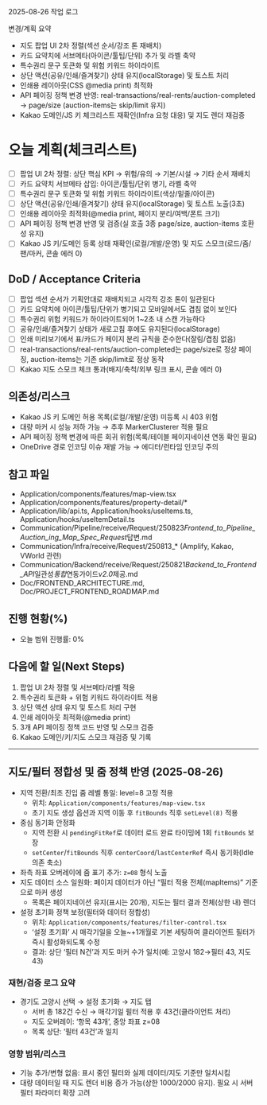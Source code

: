 2025-08-26 작업 로그

변경/계획 요약

- 지도 팝업 UI 2차 정렬(섹션 순서/강조 톤 재배치)
- 카드 요약치에 서브메타(아이콘/툴팁/단위) 추가 및 라벨 축약
- 특수권리 문구 토큰화 및 위험 키워드 하이라이트
- 상단 액션(공유/인쇄/즐겨찾기) 상태 유지(localStorage) 및 토스트 처리
- 인쇄용 레이아웃(CSS @media print) 최적화
- API 페이징 정책 변경 반영: real-transactions/real-rents/auction-completed → page/size (auction-items는 skip/limit 유지)
- Kakao 도메인/JS 키 체크리스트 재확인(Infra 요청 대응) 및 지도 렌더 재검증

# 오늘 계획(체크리스트)

- [ ] 팝업 UI 2차 정렬: 상단 핵심 KPI → 위험/유의 → 기본/시설 → 기타 순서 재배치
- [ ] 카드 요약치 서브메타 삽입: 아이콘/툴팁/단위 병기, 라벨 축약
- [ ] 특수권리 문구 토큰화 및 위험 키워드 하이라이트(색상/밑줄/아이콘)
- [ ] 상단 액션(공유/인쇄/즐겨찾기) 상태 유지(localStorage) 및 토스트 노출(3초)
- [ ] 인쇄용 레이아웃 최적화(@media print, 페이지 분리/여백/폰트 크기)
- [ ] API 페이징 정책 변경 반영 및 검증(실 호출 3종 page/size, auction-items 호환성 유지)
- [ ] Kakao JS 키/도메인 등록 상태 재확인(로컬/개발/운영) 및 지도 스모크(로드/줌/팬/마커, 콘솔 에러 0)

## DoD / Acceptance Criteria

- [ ] 팝업 섹션 순서가 기획안대로 재배치되고 시각적 강조 톤이 일관된다
- [ ] 카드 요약치에 아이콘/툴팁/단위가 병기되고 모바일에서도 겹침 없이 보인다
- [ ] 특수권리 위험 키워드가 하이라이트되어 1~2초 내 스캔 가능하다
- [ ] 공유/인쇄/즐겨찾기 상태가 새로고침 후에도 유지된다(localStorage)
- [ ] 인쇄 미리보기에서 표/카드가 페이지 분리 규칙을 준수한다(잘림/겹침 없음)
- [ ] real-transactions/real-rents/auction-completed는 page/size로 정상 페이징, auction-items는 기존 skip/limit로 정상 동작
- [ ] Kakao 지도 스모크 체크 통과(배지/축척/외부 링크 표시, 콘솔 에러 0)

## 의존성/리스크

- Kakao JS 키 도메인 허용 목록(로컬/개발/운영) 미등록 시 403 위험
- 대량 마커 시 성능 저하 가능 → 추후 MarkerClusterer 적용 필요
- API 페이징 정책 변경에 따른 회귀 위험(목록/테이블 페이지네이션 연동 확인 필요)
- OneDrive 경로 인코딩 이슈 재발 가능 → 에디터/런타임 인코딩 주의

## 참고 파일

- Application/components/features/map-view.tsx
- Application/components/features/property-detail/\*
- Application/lib/api.ts, Application/hooks/useItems.ts, Application/hooks/useItemDetail.ts
- Communication/Pipeline/receive/Request/250823*Frontend_to_Pipeline_Auction_ing_Map_Spec_Request*답변.md
- Communication/Infra/receive/Request/250813\_\* (Amplify, Kakao, VWorld 관련)
- Communication/Backend/receive/Request/250821*Backend_to_Frontend_API*일관성*통합*연동가이드*v2.0*제공.md
- Doc/FRONTEND_ARCHITECTURE.md, Doc/PROJECT_FRONTEND_ROADMAP.md

## 진행 현황(%)

- 오늘 범위 진행률: 0%

## 다음에 할 일(Next Steps)

1. 팝업 UI 2차 정렬 및 서브메타/라벨 적용
2. 특수권리 토큰화 + 위험 키워드 하이라이트 적용
3. 상단 액션 상태 유지 및 토스트 처리 구현
4. 인쇄 레이아웃 최적화(@media print)
5. 3개 API 페이징 정책 코드 반영 및 스모크 검증
6. Kakao 도메인/키/지도 스모크 재검증 및 기록

---

## 지도/필터 정합성 및 줌 정책 반영 (2025-08-26)

- 지역 전환/최초 진입 줌 레벨 통일: level=8 고정 적용
  - 위치: `Application/components/features/map-view.tsx`
  - 초기 지도 생성 옵션과 지역 이동 후 `fitBounds` 직후 `setLevel(8)` 적용
- 중심 동기화 안정화
  - 지역 전환 시 `pendingFitRef`로 데이터 로드 완료 타이밍에 1회 `fitBounds` 보장
  - `setCenter`/`fitBounds` 직후 `centerCoord`/`lastCenterRef` 즉시 동기화(Idle 의존 축소)
- 좌측 좌표 오버레이에 줌 표기 추가: `z=08` 형식 노출
- 지도 데이터 소스 일원화: 페이지 데이터가 아닌 “필터 적용 전체(mapItems)” 기준으로 마커 생성
  - 목록은 페이지네이션 유지(표시는 20개), 지도는 필터 결과 전체(상한 내) 렌더
- 설정 초기화 정책 보정(필터와 데이터 정합성)
  - 위치: `Application/components/features/filter-control.tsx`
  - ‘설정 초기화’ 시 매각기일을 오늘~+1개월로 기본 세팅하여 클라이언트 필터가 즉시 활성화되도록 수정
  - 결과: 상단 ‘필터 N건’과 지도 마커 수가 일치(예: 고양시 182→필터 43, 지도 43)

### 재현/검증 로그 요약

- 경기도 고양시 선택 → 설정 초기화 → 지도 탭
  - 서버 총 182건 수신 → 매각기일 필터 적용 후 43건(클라이언트 처리)
  - 지도 오버레이: ‘항목 43개’, 중앙 좌표 z=08
  - 목록 상단: ‘필터 43건’과 일치

### 영향 범위/리스크

- 기능 추가/변형 없음: 표시 중인 필터와 실제 데이터/지도 기준만 일치시킴
- 대량 데이터일 때 지도 렌더 비용 증가 가능(상한 1000/2000 유지). 필요 시 서버 필터 파라미터 확장 고려

